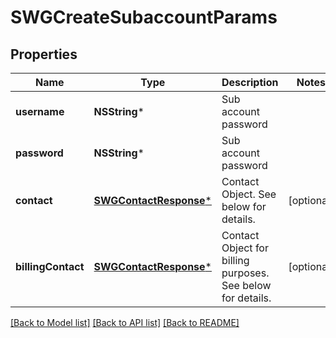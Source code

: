 # SWGCreateSubaccountParams

## Properties
Name | Type | Description | Notes
------------ | ------------- | ------------- | -------------
**username** | **NSString*** | Sub account password | 
**password** | **NSString*** | Sub account password | 
**contact** | [**SWGContactResponse***](SWGContactResponse.md) | Contact Object. See below for details. | [optional] 
**billingContact** | [**SWGContactResponse***](SWGContactResponse.md) | Contact Object for billing purposes. See below for details. | [optional] 

[[Back to Model list]](../README.md#documentation-for-models) [[Back to API list]](../README.md#documentation-for-api-endpoints) [[Back to README]](../README.md)


